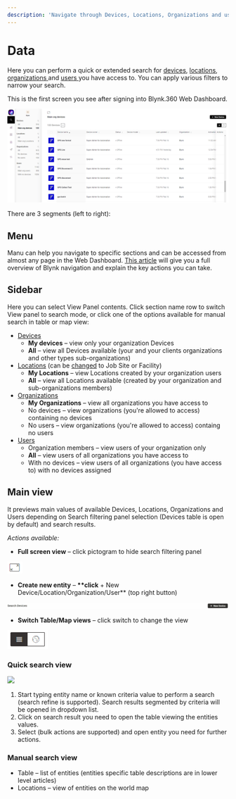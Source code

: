 ```yaml
---
description: 'Navigate through Devices, Locations, Organizations and users in one place.'
---
```


# Data

Here you can perform a quick or extended search for [devices](devices-1/), [locations](locations/), [organizations ](organizations-1/)and [users ](users/)you have access to.  You can apply various filters to narrow your search.

This is the first screen you see after signing into Blynk.360 Web Dashboard.

![](../.gitbook/assets/search.png)

There are 3 segments \(left to right\):

## **Menu**

Manu can help you navigate to specific sections and can be accessed from almost any page in the Web Dashboard. [This article](../unused/common-navigation-and-actions-reference.md) will give you a full overview of Blynk navigation and explain the key actions you can take.

## **Sidebar**

Here you can select View Panel contents. Click section name row to switch View panel to search mode, or click one of the options available for manual search in table or map view:

* [Devices](devices-1/)
  * **My devices** – view only your organization Devices
  * **All** – view all Devices available \(your and your clients organizations and other types sub-organizations\) 
* [Locations](locations/) \(can be [changed](settings/application-settings/general.md) to Job Site or Facility\)
  * **My Locations** – view Locations created by your organization users
  * **All** – view all Locations available \(created by your organization and sub-organizations members\)
* [Organizations](organizations-1/)
  * **My Organizations** – view all organizations you have access to
  * No devices – view organizations \(you're allowed to access\) containing no devices 
  * No users – view organizations \(you're allowed to access\) containg no users
* [Users](users/)
  * Organization members – view users of your organization only
  * **All** – view users of all organizations you have access to
  * With no devices – view users of all organizations \(you have access to\) with no devices assigned

## **Main view**

It previews main values of available Devices, Locations, Organizations and Users depending on Search filtering panel selection \(Devices table is open by default\) and search results.

_Actions available:_

* **Full screen view** – click pictogram to hide search filtering panel 

![](../.gitbook/assets/full_screen%20%281%29.png)

* **Create new entity** – **\*\*click** + New Device/Location/Organization/User\*\* \(top right button\)

![](../.gitbook/assets/new_entity.gif)

* **Switch Table/Map views** – click switch to change the view 

![](../.gitbook/assets/table-map.png)

### **Quick search view**

![](../.gitbook/assets/quick-search.gif)

1. Start typing entity name or known criteria value to perform a search \(search refine is supported\). Search results segmented by criteria will be opened in dropdown list.
2. Click on search result you need to open the table viewing the entities values.
3. Select \(bulk actions are supported\) and open entity you need for further actions.  

### Manual search view

* Table – list of entities \(entities specific table descriptions are in lower level articles\) 
* Locations – view of entities on the world map

